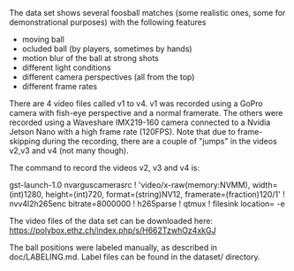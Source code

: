 The data set shows several foosball matches (some realistic ones, some for demonstrational purposes) with the following features

- moving ball
- ocluded ball (by players, sometimes by hands)
- motion blur of the ball at strong shots
- different light conditions
- different camera perspectives (all from the top)
- different frame rates

There are 4 video files called v1 to v4. v1 was recorded using a GoPro camera with fish-eye perspective and a normal framerate. The others were recorded using a Waveshare IMX219-160 camera connected to a Nvidia Jetson Nano with a high frame rate (120FPS). Note that due to frame-skipping during the recording, there are a couple of "jumps" in the videos v2,v3 and v4 (not many though).

The command to record the videos v2, v3 and v4 is:

gst-launch-1.0 nvarguscamerasrc !   'video/x-raw(memory:NVMM), width=(int)1280, height=(int)720,   format=(string)NV12, framerate=(fraction)120/1' ! nvv4l2h265enc   bitrate=8000000 ! h265parse ! qtmux ! filesink   location=<filename> -e

The video files of the data set can be downloaded here: https://polybox.ethz.ch/index.php/s/H662TzwhOz4xkGJ

The ball positions were labeled manually, as described in doc/LABELING.md. Label files can be found in the dataset/ directory.
